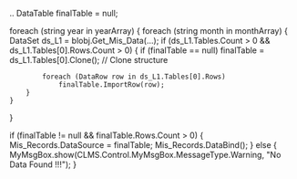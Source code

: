 ..
DataTable finalTable = null;

foreach (string year in yearArray)
{
    foreach (string month in monthArray)
    {
        DataSet ds_L1 = blobj.Get_Mis_Data(...);
        if (ds_L1.Tables.Count > 0 && ds_L1.Tables[0].Rows.Count > 0)
        {
            if (finalTable == null)
                finalTable = ds_L1.Tables[0].Clone(); // Clone structure

            foreach (DataRow row in ds_L1.Tables[0].Rows)
                finalTable.ImportRow(row);
        }
    }
}

if (finalTable != null && finalTable.Rows.Count > 0)
{
    Mis_Records.DataSource = finalTable;
    Mis_Records.DataBind();
}
else
{
    MyMsgBox.show(CLMS.Control.MyMsgBox.MessageType.Warning, "No Data Found !!!");
}
